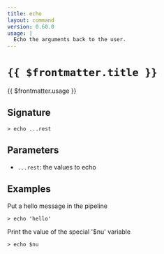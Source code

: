 ```yaml
---
title: echo
layout: command
version: 0.60.0
usage: |
  Echo the arguments back to the user.
---
```


# `{{ $frontmatter.title }}`

<div style='white-space: pre-wrap;'>{{ $frontmatter.usage }}</div>

## Signature

`> echo ...rest`

## Parameters

- `...rest`: the values to echo

## Examples

Put a hello message in the pipeline

```shell
> echo 'hello'
```

Print the value of the special '$nu' variable

```shell
> echo $nu
```
